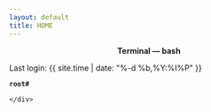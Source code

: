 ```yaml
---
layout: default
title: HOME
---
```

<div class="panel panel-default">
	<div class="panel-heading"><center><strong> Terminal &mdash; bash</strong></center></div>
	<div class="panel-body" id="home">
	<p class="terminal">
		Last login: {{ site.time | date: "%-d %b,%Y:%I%P" }}
	</p>
		<div class=" highlighter-rouge">
		<pre class="highlight" id="code-home"><code><strong class="text-primary">root#</strong> <span class="rb" id="typed3"></span></code></pre>
		</div>

	</div>
</div>

	